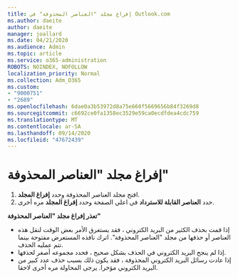 ```yaml
---
title: إفراغ مجلد "العناصر المحذوفة" في Outlook.com
ms.author: daeite
author: daeite
manager: joallard
ms.date: 04/21/2020
ms.audience: Admin
ms.topic: article
ms.service: o365-administration
ROBOTS: NOINDEX, NOFOLLOW
localization_priority: Normal
ms.collection: Adm_O365
ms.custom:
- "9000751"
- "2689"
ms.openlocfilehash: 6dae0a3b53972d8a75e660f5669656b84f3269d8
ms.sourcegitcommit: c6692ce0fa1358ec3529e59ca0ecdfdea4cdc759
ms.translationtype: MT
ms.contentlocale: ar-SA
ms.lasthandoff: 09/14/2020
ms.locfileid: "47672439"
---
```

# <a name="empty-the-deleted-items-folder"></a>إفراغ مجلد "العناصر المحذوفة"

1. افتح مجلد العناصر المحذوفة وحدد **إفراغ المجلد**.
2. حدد **العناصر القابلة للاسترداد** في اعلي الصفحة وحدد **إفراغ المجلد** مره أخرى.

**تعذر إفراغ مجلد "العناصر المحذوفة"**

- إذا قمت بحذف الكثير من البريد الكتروني ، فقد يستغرق الأمر بعض الوقت لنقل هذه العناصر أو حذفها من مجلد "العناصر المحذوفة". اترك نافذه المستعرض مفتوحة بينما تتم عمليه الحذف.
- إذا لم ينجح البريد الكتروني في الحذف بشكل صحيح ، فحدد مجموعه أصغر لحذفها.
- إذا عادت رسائل البريد الكتروني المحذوفة ، فقد يكون ذلك بسبب حذف عدد كبير من البريد الكتروني مؤخرا. يرجى المحاولة مره أخرى لاحقا.